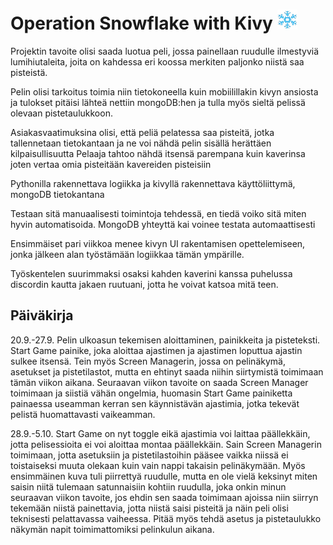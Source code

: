 # Operation Snowflake with Kivy ![A1](https://github.com/JoonaKhr/operation-snowflake-kivy/blob/master/resources/imgs/A1.png)
Projektin tavoite olisi saada luotua peli, jossa painellaan ruudulle ilmestyviä lumihiutaleita, joita on kahdessa eri koossa merkiten paljonko niistä saa pisteistä.

Pelin olisi tarkoitus toimia niin tietokoneella kuin mobiilillakin kivyn ansiosta ja tulokset pitäisi lähteä nettiin mongoDB:hen ja tulla myös sieltä pelissä olevaan
pistetaulukkoon.

Asiakasvaatimuksina olisi, että peliä pelatessa saa pisteitä,  jotka tallennetaan tietokantaan ja ne voi nähdä pelin sisällä herättäen kilpaisullisuutta
Pelaaja tahtoo nähdä itsensä parempana kuin kaverinsa joten vertaa omia pisteitään kavereiden pisteisiin

Pythonilla rakennettava logiikka ja kivyllä rakennettava käyttöliittymä, mongoDB tietokantana

Testaan sitä manuaalisesti toimintoja tehdessä, en tiedä voiko sitä miten hyvin automatisoida. MongoDB yhteyttä kai voinee testata automaattisesti

Ensimmäiset pari viikkoa menee kivyn UI rakentamisen opettelemiseen, jonka jälkeen alan työstämään logiikkaa tämän ympärille.

Työskentelen suurimmaksi osaksi kahden kaverini kanssa puhelussa discordin kautta jakaen ruutuani, jotta he voivat katsoa mitä teen.

## Päiväkirja
20.9.-27.9. Pelin ulkoasun tekemisen aloittaminen, painikkeita ja pisteteksti. Start Game painike, joka aloittaa ajastimen ja ajastimen loputtua ajastin sulkee itsensä.
Tein myös Screen Managerin, jossa on pelinäkymä, asetukset ja pistetilastot, mutta en ehtinyt saada niihin siirtymistä toimimaan tämän viikon aikana. Seuraavan viikon tavoite on saada Screen Manager toimimaan ja siistiä vähän ongelmia, huomasin Start Game painiketta painaessa useamman kerran sen käynnistävän ajastimia, jotka tekevät pelistä huomattavasti vaikeamman.

28.9.-5.10. Start Game on nyt toggle eikä ajastimia voi laittaa päällekkäin, jotta pelisessioita ei voi aloittaa montaa päällekkäin. Sain Screen Managerin toimimaan, jotta asetuksiin ja pistetilastoihin pääsee vaikka niissä ei toistaiseksi muuta olekaan kuin vain nappi takaisin pelinäkymään. Myös ensimmäinen kuva tuli piirrettyä ruudulle, mutta en ole vielä keksinyt miten saisin niitä tulemaan satunnaisiin kohtiin ruudulla, joka onkin minun seuraavan viikon tavoite, jos ehdin sen saada toimimaan ajoissa niin siirryn tekemään niistä painettavia, jotta niistä saisi pisteitä ja näin peli olisi teknisesti pelattavassa vaiheessa. Pitää myös tehdä asetus ja pistetaulukko näkymän napit toimimattomiksi pelinkulun aikana.

